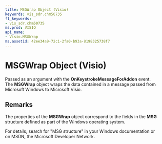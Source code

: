 ```yaml
---
title: MSGWrap Object (Visio)
keywords: vis_sdr.chm50735
f1_keywords:
- vis_sdr.chm50735
ms.prod: VISIO
api_name:
- Visio.MSGWrap
ms.assetid: 42ee34a9-72c1-2fa0-b93a-8198325738f7
---
```



# MSGWrap Object (Visio)

Passed as an argument with the  **OnKeystrokeMessageForAddon** event. The **MSGWrap** object wraps the data contained in a message passed from Microsoft Windows to Microsoft Visio.


## Remarks

The properties of the  **MSGWrap** object correspond to the fields in the **MSG** structure defined as part of the Windows operating system.

For details, search for "MSG structure" in your Windows documentation or on MSDN, the Microsoft Developer Network.


